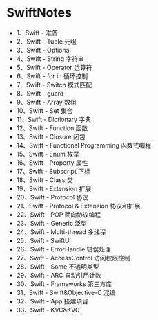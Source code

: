 # SwiftNotes

- 1、Swift - 准备
- 2、Swift - Tuple 元组
- 3、Swift - Optional
- 4、Swift - String 字符串
- 5、Swift - Operator 运算符
- 6、Swift - for in 循环控制
- 7、Swift - Switch 模式匹配
- 8、Swift - guard
- 9、Swift - Array 数组
- 10、Swift - Set 集合
- 11、Swift - Dictionary 字典
- 12、Swift - Function 函数
- 13、Swift - Closure 闭包
- 14、Swift - Functional Programming 函数式编程
- 15、Swift - Enum 枚举
- 16、Swift - Property 属性
- 17、Swift - Subscript 下标
- 18、Swift - Class 类
- 19、Swift - Extension 扩展
- 20、Swift - Protocol 协议
- 21、Swift - Protocol & Extension  协议和扩展
- 22、Swift - POP 面向协议编程
- 23、Swift - Generic 泛型
- 24、Swift - Multi-thread 多线程
- 25、Swift - SwiftUI
- 26、Swift - ErrorHandle 错误处理
- 27、Swift - AccessControl 访问权限控制
- 28、Swift - Some 不透明类型
- 29、Swift - ARC 自动引用计数
- 30、Swift - Frameworks 第三方库
- 31、Swift - Swift&Objective-C 混编
- 32、Swift - App 搭建项目
- 33、Swift - KVC&KVO
